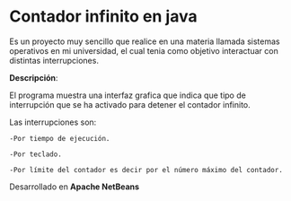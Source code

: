# Contador infinito en java
  Es un proyecto muy sencillo que realice en una materia llamada sistemas operativos en mi universidad, el cual tenia como objetivo interactuar con distintas interrupciones. 
  
  __Descripción__:
  
  El programa muestra una interfaz grafica que indica que tipo de interrupción que se ha activado para detener el contador infinito. 
  
  Las interrupciones son: 
    
    -Por tiempo de ejecución.
    
    -Por teclado.
    
    -Por límite del contador es decir por el número máximo del contador.
  
   Desarrollado en __Apache NetBeans__

